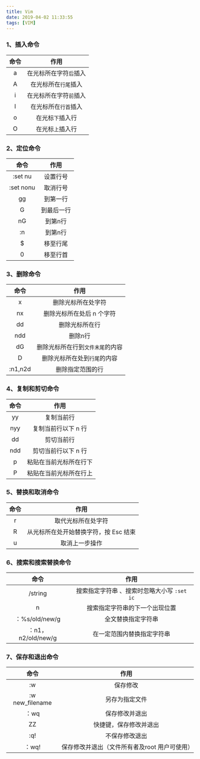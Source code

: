 ```yaml
---
title: Vim
date: 2019-04-02 11:33:55
tags: [VIM]
---
```

### 1、插入命令
|命令|作用|
|:--:|:--:|
|a|在光标所在字符`后`插入|
|A|在光标所在`行尾`插入|
|i|在光标所在字符`前`插入|
|I|在光标所在`行首`插入|
|o|在光标`下`插入行|
|O|在光标`上`插入行|

### 2、定位命令
|命令|作用|
|:--:|:--:|
|:set nu|设置行号|
|:set nonu|取消行号|
|gg|到第一行|
|G|到最后一行|
|nG|到第n行|
|:n|到第n行|
|$|移至行尾
|0|移至行首

### 3、删除命令
|命令|作用|
|:--:|:--:|
|x|删除光标所在处字符|
|nx|删除光标所在处后 n 个字符
|dd|删除光标所在行
|ndd|删除n行
|dG|删除光标所在行到`文件末尾`的内容
|D|删除光标所在处到`行尾`的内容
|:n1,n2d|删除指定范围的行

### 4、复制和剪切命令
|命令|作用|
|:--:|:--:|
|yy|复制当前行
|nyy|复制当前行以下 n 行
|dd|剪切当前行
|ndd|剪切当前行以下 n 行
|p|粘贴在当前光标所在行下
|P|粘贴在当前光标所在行上

### 5、替换和取消命令
|命令|作用|
|:--:|:--:|
|r|取代光标所在处字符
|R|从光标所在处开始替换字符，按 Esc 结束
|u|取消上一步操作

### 6、搜索和搜索替换命令
|命令|作用|
|:--:|:--:|
/string|搜索指定字符串 、搜索时忽略大小写 `:set ic`
n|搜索指定字符串的下一个出现位置
：%s/old/new/g|全文替换指定字符串
：n1，n2/old/new/g|在一定范围内替换指定字符串

### 7、保存和退出命令
|命令|作用|
|:--:|:--:|
:w|保存修改
:w new_filename|另存为指定文件
：wq|保存修改并退出
ZZ|快捷键，保存修改并退出
:q!|不保存修改退出
：wq!|保存修改并退出（文件所有者及root 用户可使用）
